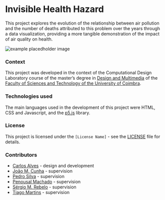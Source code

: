 # Invisible Health Hazard

This project explores the evolution of the relationship between air pollution and the number of deaths attributed to this problem over the years through a data visualization, providing a more tangible demonstration of the impact of air quality on health.

![example placedholder image](res/placeholder.png)

### Context

This project was developed in the context of the Computational Design Laboratory course of the master’s degree in [Design and Multimedia](https://dm.dei.uc.pt/en/about/) of the [Faculty of Sciences and Technology of the University of Coimbra](https://www.uc.pt/fctuc/). 

### Technologies used

The main languages used in the development of this project were HTML, CSS and Javascript, and the [p5.js](https://p5js.org/) library.

### License

This project is licensed under the `[License Name]` - see the [LICENSE](LICENSE) file for details.

### Contributors

- [Carlos Alves](https://github.com/yourname) - design and development
- [João M. Cunha](https://cdv.dei.uc.pt/people/joao-cunha) - supervision
- [Pedro Silva](https://cdv.dei.uc.pt/people/pedro-silva) - supervision
- [Penousal Machado](https://cdv.dei.uc.pt/people/penousal-machado) - supervision
- [Sérgio M. Rebelo](https://cdv.dei.uc.pt/people/sergio-rebelo) - supervision
- [Tiago Martins](https://cdv.dei.uc.pt/people/tiago-martins) - supervision

